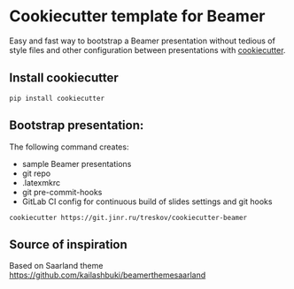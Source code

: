 # Cookiecutter template for Beamer

Easy and fast way to bootstrap a Beamer presentation without tedious of style files and other
configuration between presentations with [cookiecutter](https://github.com/cookiecutter/cookiecutter).
## Install cookiecutter
```shell
pip install cookiecutter
```

## Bootstrap presentation:
The following command creates:
-  sample Beamer presentations
-  git repo
-  .latexmkrc
-  git pre-commit-hooks
-  GitLab CI config for continuous build of slides
settings and git hooks
```
cookiecutter https://git.jinr.ru/treskov/cookiecutter-beamer
```

## Source of inspiration
Based on Saarland theme
https://github.com/kailashbuki/beamerthemesaarland
